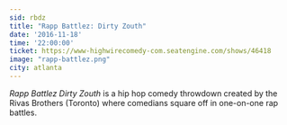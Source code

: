 ```yaml
---
sid: rbdz
title: "Rapp Battlez: Dirty Zouth"
date: '2016-11-18'
time: '22:00:00'
ticket: https://www-highwirecomedy-com.seatengine.com/shows/46418
image: "rapp-battlez.png"
city: atlanta
---
```

*Rapp Battlez Dirty Zouth* is a hip hop comedy throwdown created by the Rivas Brothers (Toronto) where comedians square off in one-on-one rap battles.
